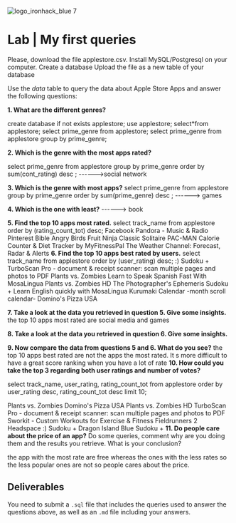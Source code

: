 ![logo_ironhack_blue 7](https://user-images.githubusercontent.com/23629340/40541063-a07a0a8a-601a-11e8-91b5-2f13e4e6b441.png)
# Lab | My first queries

Please, download the file applestore.csv.
Install MySQL/Postgresql on your computer.
Create a database
Upload the file as a new table of your database

Use the *data* table to query the data about Apple Store Apps and answer the following questions: 

**1. What are the different genres?**

create database if not exists applestore;
use applestore;
select*from applestore;
select prime_genre from applestore;
select prime_genre from applestore
group by prime_genre;

**2. Which is the genre with the most apps rated?**

select prime_genre from applestore
group by prime_genre
order by sum(cont_rating) desc ;
 ------>social network

**3. Which is the genre with most apps?**
select prime_genre from applestore
group by prime_genre
order by sum(prime_genre) desc ;
------> games


**4. Which is the one with least?**
------> book

**5. Find the top 10 apps most rated.**
select track_name from applestore
order by (rating_count_tot) desc;
Facebook
Pandora - Music & Radio
Pinterest
Bible
Angry Birds
Fruit Ninja Classic
Solitaire
PAC-MAN
Calorie Counter & Diet Tracker by MyFitnessPal
The Weather Channel: Forecast, Radar & Alerts
**6. Find the top 10 apps best rated by users.**
select track_name from applestore
order by (user_rating) desc;
:) Sudoku +
TurboScan Pro - document & receipt scanner: scan multiple pages and photos to PDF
Plants vs. Zombies
Learn to Speak Spanish Fast With MosaLingua
Plants vs. Zombies HD
The Photographer's Ephemeris
Sudoku +
Learn English quickly with MosaLingua
Kurumaki Calendar -month scroll calendar-
Domino's Pizza USA

**7. Take a look at the data you retrieved in question 5. Give some insights.**
the top 10 apps most rated are social media and games 

**8. Take a look at the data you retrieved in question 6. Give some insights.**

**9. Now compare the data from questions 5 and 6. What do you see?**
the top 10 apps best rated are not the apps the most rated. It s more difficult to have a great score ranking when you have a lot of rate
**10. How could you take the top 3 regarding both user ratings and number of votes?**

select track_name, user_rating, rating_count_tot from applestore
order by user_rating desc, rating_count_tot desc
limit 10;

Plants vs. Zombies
Domino's Pizza USA
Plants vs. Zombies HD
TurboScan Pro - document & receipt scanner: scan multiple pages and photos to PDF
Sworkit - Custom Workouts for Exercise & Fitness
Fieldrunners 2
Headspace
:) Sudoku +
Dragon Island Blue
Sudoku +
**11. Do people care about the price of an app?** Do some queries, comment why are you doing them and the results you retrieve. What is your conclusion?

the app with the most rate are free whereas the ones with the less rates so the less popular ones are not so people cares about the price.

## Deliverables 
You need to submit a `.sql` file that includes the queries used to answer the questions above, as well as an `.md` file including your answers. 
